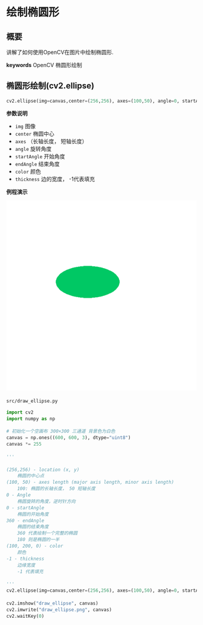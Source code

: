 # 绘制椭圆形

## 概要
讲解了如何使用OpenCV在图片中绘制椭圆形.

**keywords** OpenCV 椭圆形绘制 

## 椭圆形绘制(cv2.ellipse)

```python
cv2.ellipse(img=canvas,center=(256,256), axes=(100,50), angle=0, startAngle=0, endAngle=360, color=(100, 200, 0), thickness=-1)
```

**参数说明**

* `img` 图像
* `center` 椭圆中心
* `axes` （长轴长度， 短轴长度）
* `angle` 旋转角度
* `startAngle` 开始角度
* `endAngle` 结束角度
* `color` 颜色
* `thickness` 边的宽度， -1代表填充

**例程演示**

![draw_ellipse.png](./image/draw_ellipse.png)

`src/draw_ellipse.py`

```python
import cv2
import numpy as np

# 初始化一个空画布 300×300 三通道 背景色为白色 
canvas = np.ones((600, 600, 3), dtype="uint8")
canvas *= 255

'''

(256,256) - location (x, y)
    椭圆的中心点
(100, 50) - axes length (major axis length, minor axis length)
    100: 椭圆的长轴长度， 50 短轴长度
0 - Angle
    椭圆旋转的角度，逆时针方向
0 - startAngle
    椭圆的开始角度
360 - endAngle
    椭圆的结束角度
    360 代表绘制一个完整的椭圆
    180 则是椭圆的一半
(100, 200, 0) - color
    颜色
-1 - thickness
    边缘宽度
    -1 代表填充

'''
cv2.ellipse(img=canvas,center=(256,256), axes=(100,50), angle=0, startAngle=0, endAngle=360, color=(100, 200, 0), thickness=-1)

cv2.imshow("draw_ellipse", canvas)
cv2.imwrite("draw_ellipse.png", canvas)
cv2.waitKey(0)

```
